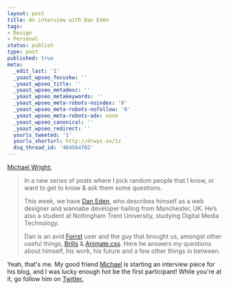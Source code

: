 ```yaml
---
layout: post
title: An interview with Dan Eden
tags:
- Design
- Personal
status: publish
type: post
published: true
meta:
  _edit_last: '1'
  _yoast_wpseo_focuskw: ''
  _yoast_wpseo_title: ''
  _yoast_wpseo_metadesc: ''
  _yoast_wpseo_metakeywords: ''
  _yoast_wpseo_meta-robots-noindex: '0'
  _yoast_wpseo_meta-robots-nofollow: '0'
  _yoast_wpseo_meta-robots-adv: none
  _yoast_wpseo_canonical: ''
  _yoast_wpseo_redirect: ''
  yourls_tweeted: '1'
  yourls_shorturl: http://drwys.so/1z
  dsq_thread_id: '464564702'
---
```

<a href="http://michaelw90.tumblr.com/post/12483672180/an-interview-with-dan-eden">Michael Wright:</a>
<blockquote>In a new series of posts where I pick random people that I know, or want to get to know &amp; ask them some questions.

This week, we have <a href="http://daneden.me/" target="_blank">Dan Eden</a>, who describes himself as a web designer and wannabe developer hailing from Manchester, UK. He’s also a student at Nottingham Trent University, studying Digital Media Technology.

Dan is an avid <a href="http://forrst.com/people/de" target="_blank">Forrst</a> user and the guy that brought us, amongst other useful things, <a href="http://brills.me/" target="_blank">Brills</a> &amp; <a href="http://daneden.me/animate/" target="_blank">Animate.css</a>. Here he answers my questions about himself, his work, his future and a few other things in between.</blockquote>
Yeah, that's me. My good friend <a href="http://michaelw90.tumblr.com/post/12483672180/an-interview-with-dan-eden">Michael</a> is starting an interview piece for his blog, and I was lucky enough hot be the first participant! While you're at it, go follow him on <a href="https://twitter.com/#!/michaelw90">Twitter.</a>
